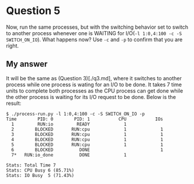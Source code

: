 # Question 5

Now, run the same processes, but with the switching behavior set to switch to another process whenever one is WAITING for I/O(`-l 1:0,4:100 -c -S SWITCH_ON_IO`). What happens now? Use `-c` and `-p` to confirm that you are right.

## My answer

It will be the same as (Question 3)[./q3.md], where it switches to another process while one process is wating for an I/O to be done. It takes 7 time units to complete both processes as the CPU process can get done while the other process is waiting for its I/O request to be done. Below is the result:

```
$ ./process-run.py -l 1:0,4:100 -c -S SWITCH_ON_IO -p
Time        PID: 0        PID: 1           CPU           IOs
  1         RUN:io         READY             1
  2        BLOCKED       RUN:cpu             1             1
  3        BLOCKED       RUN:cpu             1             1
  4        BLOCKED       RUN:cpu             1             1
  5        BLOCKED       RUN:cpu             1             1
  6        BLOCKED          DONE                           1
  7*   RUN:io_done          DONE             1

Stats: Total Time 7
Stats: CPU Busy 6 (85.71%)
Stats: IO Busy  5 (71.43%)
```
